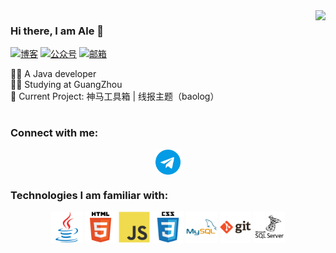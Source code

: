 <img align='right' src="https://github-readme-stats.vercel.app/api?username=paopao233&show_icons=true">

### Hi there, I am Ale 👋

[![博客](https://img.shields.io/static/v1?label=%E5%8D%9A%E5%AE%A2&message=blog.guluqiu.cc&color=orange&logo=bloglovin&style=flat-square&logoColor=white)](https://blog.guluqiu.cc/)
[![公众号](https://img.shields.io/static/v1?label=公众号&message=来一颗咕噜球&color=07c160&logo=wechat&style=flat-square&logoColor=white)](https://github.com/paopao233/OnlineFreeApi/raw/main/%E6%89%AB%E7%A0%81_%E6%90%9C%E7%B4%A2%E8%81%94%E5%90%88%E4%BC%A0%E6%92%AD%E6%A0%B7%E5%BC%8F-%E6%A0%87%E5%87%86%E8%89%B2%E7%89%88.png)
[![邮箱](https://img.shields.io/static/v1?label=邮箱&message=%20zixingyx@gmail.com&color=5194f0&logo=gmail&style=flat-square&logoColor=white)](mailto:zixingyx@gmail.com)

👨‍💻 A Java developer<br/>
👨‍🎓 Studying at GuangZhou<br/>
🚧 Current Project: 神马工具箱 | 线报主题（baolog）

<h1></h1>

<h3 align="left">Connect with me:</h3>

<p align="center">
	<a href="https://t.me/parklot" target="_blank">
		<img align="center" src="https://github.com/ma-shamshiri/ma-shamshiri/raw/main/images/contacts/telegram.svg" alt="telegram" height="40" width="40" />
	</a>

</p>

<h3 align="left">Technologies I am familiar with:</h3>

<p align="center">
		<img align="center" src="https://raw.githubusercontent.com/devicons/devicon/master/icons/java/java-original.svg" alt="devicon" height="50" width="50" />
    <img align="center" src="https://raw.githubusercontent.com/devicons/devicon/master/icons/html5/html5-original-wordmark.svg" alt="devicon" height="50" width="50" />
    <img align="center" src="https://raw.githubusercontent.com/devicons/devicon/master/icons/javascript/javascript-original.svg" alt="devicon" height="50" width="50" />
		<img align="center" src="https://raw.githubusercontent.com/devicons/devicon/master/icons/css3/css3-original-wordmark.svg" alt="devicon" height="50" width="50" />
    <img align="center" src="https://raw.githubusercontent.com/devicons/devicon/master/icons/mysql/mysql-original-wordmark.svg" alt="devicon" height="50" width="50" />
    <img align="center" src="https://raw.githubusercontent.com/devicons/devicon/master/icons/git/git-original-wordmark.svg" alt="devicon" height="50" width="50" />
    <img align="center" src="https://raw.githubusercontent.com/devicons/devicon/master/icons/microsoftsqlserver/microsoftsqlserver-plain-wordmark.svg" alt="devicon" height="50" width="50" />
</p>

